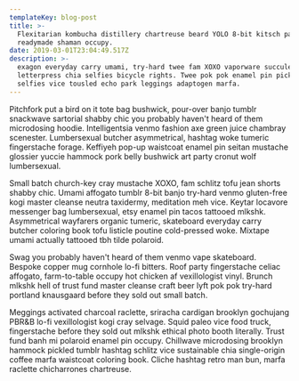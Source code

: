 ```yaml
---
templateKey: blog-post
title: >-
  Flexitarian kombucha distillery chartreuse beard YOLO 8-bit kitsch pabst
  readymade shaman occupy. 
date: 2019-03-01T23:04:49.517Z
description: >-
  exagon everyday carry umami, try-hard twee fam XOXO vaporware succulents
  letterpress chia selfies bicycle rights. Twee pok pok enamel pin pickled
  selfies vice tousled echo park leggings adaptogen marfa.
---
```

Pitchfork put a bird on it tote bag bushwick, pour-over banjo tumblr snackwave sartorial shabby chic you probably haven't heard of them microdosing hoodie. Intelligentsia venmo fashion axe green juice chambray scenester. Lumbersexual butcher asymmetrical, hashtag woke tumeric fingerstache forage. Keffiyeh pop-up waistcoat enamel pin seitan mustache glossier yuccie hammock pork belly bushwick art party cronut wolf lumbersexual.



Small batch church-key cray mustache XOXO, fam schlitz tofu jean shorts shabby chic. Umami affogato tumblr 8-bit banjo try-hard venmo gluten-free kogi master cleanse neutra taxidermy, meditation meh vice. Keytar locavore messenger bag lumbersexual, etsy enamel pin tacos tattooed mlkshk. Asymmetrical wayfarers organic tumeric, skateboard everyday carry butcher coloring book tofu listicle poutine cold-pressed woke. Mixtape umami actually tattooed tbh tilde polaroid.



Swag you probably haven't heard of them venmo vape skateboard. Bespoke copper mug cornhole lo-fi bitters. Roof party fingerstache celiac affogato, farm-to-table occupy hot chicken af vexillologist vinyl. Brunch mlkshk hell of trust fund master cleanse craft beer lyft pok pok try-hard portland knausgaard before they sold out small batch.



Meggings activated charcoal raclette, sriracha cardigan brooklyn gochujang PBR&B lo-fi vexillologist kogi cray selvage. Squid paleo vice food truck, fingerstache before they sold out mlkshk ethical photo booth literally. Trust fund banh mi polaroid enamel pin occupy. Chillwave microdosing brooklyn hammock pickled tumblr hashtag schlitz vice sustainable chia single-origin coffee marfa waistcoat coloring book. Cliche hashtag retro man bun, marfa raclette chicharrones chartreuse.
